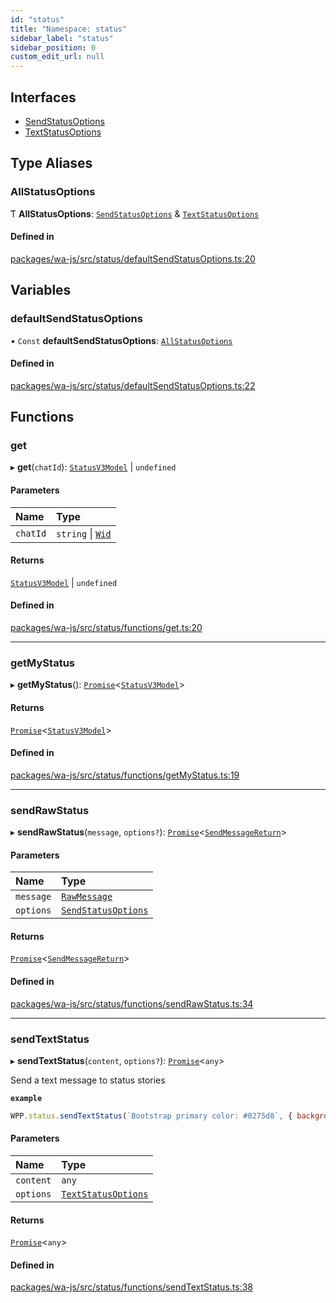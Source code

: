 ```yaml
---
id: "status"
title: "Namespace: status"
sidebar_label: "status"
sidebar_position: 0
custom_edit_url: null
---
```


## Interfaces

- [SendStatusOptions](../interfaces/status.SendStatusOptions.md)
- [TextStatusOptions](../interfaces/status.TextStatusOptions.md)

## Type Aliases

### AllStatusOptions

Ƭ **AllStatusOptions**: [`SendStatusOptions`](../interfaces/status.SendStatusOptions.md) & [`TextStatusOptions`](../interfaces/status.TextStatusOptions.md)

#### Defined in

[packages/wa-js/src/status/defaultSendStatusOptions.ts:20](https://github.com/wppconnect-team/wa-js/blob/main/src/status/defaultSendStatusOptions.ts#L20)

## Variables

### defaultSendStatusOptions

• `Const` **defaultSendStatusOptions**: [`AllStatusOptions`](status.md#allstatusoptions)

#### Defined in

[packages/wa-js/src/status/defaultSendStatusOptions.ts:22](https://github.com/wppconnect-team/wa-js/blob/main/src/status/defaultSendStatusOptions.ts#L22)

## Functions

### get

▸ **get**(`chatId`): [`StatusV3Model`](../classes/whatsapp.StatusV3Model.md) \| `undefined`

#### Parameters

| Name | Type |
| :------ | :------ |
| `chatId` | `string` \| [`Wid`](../classes/whatsapp.Wid.md) |

#### Returns

[`StatusV3Model`](../classes/whatsapp.StatusV3Model.md) \| `undefined`

#### Defined in

[packages/wa-js/src/status/functions/get.ts:20](https://github.com/wppconnect-team/wa-js/blob/main/src/status/functions/get.ts#L20)

___

### getMyStatus

▸ **getMyStatus**(): [`Promise`]( https://developer.mozilla.org/en-US/docs/Web/JavaScript/Reference/Global_Objects/Promise )<[`StatusV3Model`](../classes/whatsapp.StatusV3Model.md)\>

#### Returns

[`Promise`]( https://developer.mozilla.org/en-US/docs/Web/JavaScript/Reference/Global_Objects/Promise )<[`StatusV3Model`](../classes/whatsapp.StatusV3Model.md)\>

#### Defined in

[packages/wa-js/src/status/functions/getMyStatus.ts:19](https://github.com/wppconnect-team/wa-js/blob/main/src/status/functions/getMyStatus.ts#L19)

___

### sendRawStatus

▸ **sendRawStatus**(`message`, `options?`): [`Promise`]( https://developer.mozilla.org/en-US/docs/Web/JavaScript/Reference/Global_Objects/Promise )<[`SendMessageReturn`](../interfaces/chat.SendMessageReturn.md)\>

#### Parameters

| Name | Type |
| :------ | :------ |
| `message` | [`RawMessage`](chat.md#rawmessage) |
| `options` | [`SendStatusOptions`](../interfaces/status.SendStatusOptions.md) |

#### Returns

[`Promise`]( https://developer.mozilla.org/en-US/docs/Web/JavaScript/Reference/Global_Objects/Promise )<[`SendMessageReturn`](../interfaces/chat.SendMessageReturn.md)\>

#### Defined in

[packages/wa-js/src/status/functions/sendRawStatus.ts:34](https://github.com/wppconnect-team/wa-js/blob/main/src/status/functions/sendRawStatus.ts#L34)

___

### sendTextStatus

▸ **sendTextStatus**(`content`, `options?`): [`Promise`]( https://developer.mozilla.org/en-US/docs/Web/JavaScript/Reference/Global_Objects/Promise )<`any`\>

Send a text message to status stories

**`example`**
```javascript
WPP.status.sendTextStatus(`Bootstrap primary color: #0275d8`, { backgroundColor: '#0275d8', font: 2});
```

#### Parameters

| Name | Type |
| :------ | :------ |
| `content` | `any` |
| `options` | [`TextStatusOptions`](../interfaces/status.TextStatusOptions.md) |

#### Returns

[`Promise`]( https://developer.mozilla.org/en-US/docs/Web/JavaScript/Reference/Global_Objects/Promise )<`any`\>

#### Defined in

[packages/wa-js/src/status/functions/sendTextStatus.ts:38](https://github.com/wppconnect-team/wa-js/blob/main/src/status/functions/sendTextStatus.ts#L38)
